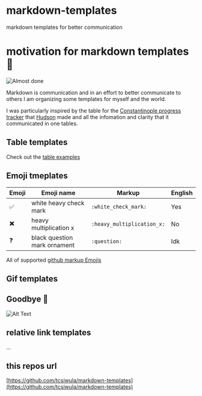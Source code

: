 # markdown-templates
markdown templates for better communication

# motivation for markdown templates :helicopter: 
![Almost done](https://media.giphy.com/media/GoRkPquMO1qgw/giphy.gif)

Markdown is communication and in an effort to better communicate to others I am organizing some templates for myself and the world.

I was particularly inspired by the table for the [Constantinople progress tracker](https://github.com/ethereum/pm/issues/53) that [Hudson](https://github.com/Souptacular) made and all the infomation and clarity that it communicated in one tables.

## Table templates

Check out the [table examples](https://github.com/tcsiwula/markdown-templates/blob/master/tables/)


## Emoji tmeplates

| Emoji  | Emoji name                   | Markup       | English |
| ---    | ---                          | ------------- | ---- |
| ✅     | white heavy check mark       | `:white_check_mark:` | Yes |
| ✖️     | heavy multiplication x       | `:heavy_multiplication_x:` | No |
| ❓     | black question mark ornament | `:question:` | Idk |


All of supported [github markup Emojis](https://gist.github.com/rxaviers/7360908)


## Gif templates

## Goodbye :wave:
![Alt Text](https://media.giphy.com/media/vFKqnCdLPNOKc/giphy.gif)


## relative link templates
...

## this repos url
[https://github.com/tcsiwula/markdown-templates](https://github.com/tcsiwula/markdown-templates)


